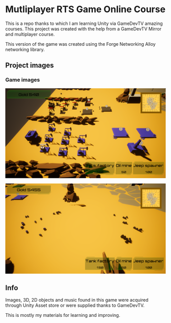 # Mutliplayer RTS Game Online Course

This is a repo thanks to which I am learning Unity via GameDevTV amazing courses. 
This project was created with the help from a GameDevTV Mirror and multiplayer course.

This version of the game was created using the Forge Networking Alloy networking library.

## Project images
### Game images
![alt text](https://github.com/Gilderko/BP-RTS-Forge/blob/master/Images/Game1.png?raw=true)

![alt text](https://github.com/Gilderko/BP-RTS-Forge/blob/master/Images/Game2.png?raw=true)

## Info
Images, 3D, 2D objects and music found in this game were acquired through Unity Asset store or were
supplied thanks to GameDevTV.

This is mostly my materials for learning and improving. 
